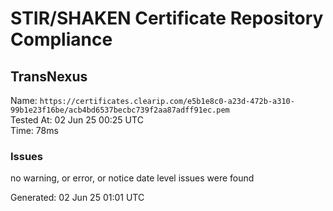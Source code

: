 # STIR/SHAKEN Certificate Repository Compliance

## TransNexus

Name: `https://certificates.clearip.com/e5b1e8c0-a23d-472b-a310-99b1e23f16be/acb4bd6537becbc739f2aa87adff91ec.pem`\
Tested At: 02 Jun 25 00:25 UTC\
Time: 78ms

### Issues

no warning, or error, or notice date level issues were found

Generated: 02 Jun 25 01:01 UTC